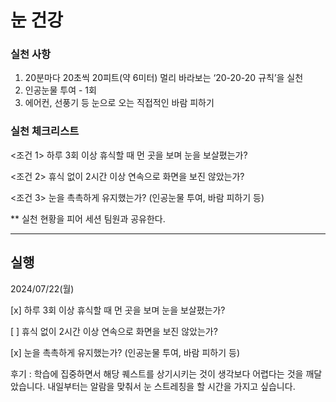 # 눈 건강
### 실천 사항
1. 20분마다 20초씩 20피트(약 6미터) 멀리 바라보는 ‘20-20-20 규칙’을 실천
2. 인공눈물 투여 - 1회 
3. 에어컨, 선풍기 등 눈으로 오는 직접적인 바람 피하기

### 실천 체크리스트
<조건 1> 하루 3회 이상 휴식할 때 먼 곳을 보며 눈을 보살폈는가?

<조건 2> 휴식 없이 2시간 이상 연속으로 화면을 보진 않았는가?

<조건 3> 눈을 촉촉하게 유지했는가? (인공눈물 투여, 바람 피하기 등)

** 실천 현황을 피어 세션 팀원과 공유한다.

---
## 실행
2024/07/22(월)
  
  [x] 하루 3회 이상 휴식할 때 먼 곳을 보며 눈을 보살폈는가?
  
  [ ] 휴식 없이 2시간 이상 연속으로 화면을 보진 않았는가?
  
  [x] 눈을 촉촉하게 유지했는가? (인공눈물 투여, 바람 피하기 등)
  
  후기 : 학습에 집중하면서 해당 퀘스트를 상기시키는 것이 생각보다 어렵다는 것을 깨달았습니다. 내일부터는 알람을 맞춰서 눈 스트레칭을 할 시간을 가지고 싶습니다.
